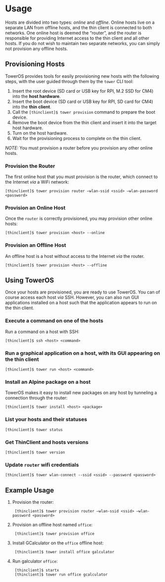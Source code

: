 # Usage

Hosts are divided into two types: *online* and *offline*. Online hosts live on a separate LAN from offline hosts, and the thin client is connected to both networks. One online host is deemed the “router”, and the router is responsible for providing Internet access to the thin client and all other hosts. If you do not wish to maintain two separate networks, you can simply not provision any offline hosts.

## Provisioning Hosts
TowerOS provides tools for easily provisioning new hosts with the following steps, with the user guided through them by the `tower` CLI tool:

1. Insert the root device (SD card or USB key for RPI, M.2 SSD for CM4) into the **host hardware**.
2. Insert the boot device (SD card or USB key for RPI, SD card for CM4) into the **thin client**.
3. Call the `[thinclient]$ tower provision` command to prepare the boot device.
4. Remove the boot device from the thin client and insert it into the target host hardware.
5. Turn on the host hardware.
6. Wait for the provisioning process to complete on the thin client.

*NOTE:* You must provision a router before you provision any other online hosts.

### Provision the Router
The first online host that you must provision is the router, which connect to the Internet _via_ a WiFi network: 

```
[thinclient]$ tower provision router –wlan-ssid <ssid> –wlan-password <password>
```

### Provision an Online Host
Once the `router` is correctly provisioned, you may provision other online hosts:

```
[thinclient]$ tower provision <host> --online
```

### Provision an Offline Host
An offline host is a host without access to the Internet _via_ the router.

```
[thinclient]$ tower provision <host> --offline
```

## Using TowerOS
Once your hosts are provisioned, you are ready to use TowerOS. You can of course access each host _via_ SSH. However, you can also run GUI applications installed on a host such that the application appears to run on the thin client.

### Execute a command on one of the hosts

Run a command on a host with SSH:

```
[thinclient]$ ssh <host> <command>
```

### Run a graphical application on a host, with its GUI appearing on the thin client

```
[thinclient]$ tower run <host> <command>
```

### Install an Alpine package on a host
TowerOS makes it easy to install new packages on any host by tunneling a connection through the router:

```
[thinclient]$ tower install <host> <package>
```

### List your hosts and their statuses

```
[thinclient]$ tower status
```

### Get ThinClient and hosts versions

```
[thinclient]$ tower version
```

### Update `router` wifi credentials

```
[thinclient]$ tower wlan-connect --ssid <ssid> --password <password>
```


## Example Usage

1. Provision the router:

        [thinclient]$ tower provision router –wlan-ssid <ssid> –wlan-password <password>

1. Provision an offline host named `office`:

        [thinclient]$ tower provision office

1. Install GCalculator on the `office` offline host:

        [thinclient]$ tower install office galculator

1. Run galculator `office`:

        [thinclient]$ startx
        [thinclient]$ tower run office gcalculator
